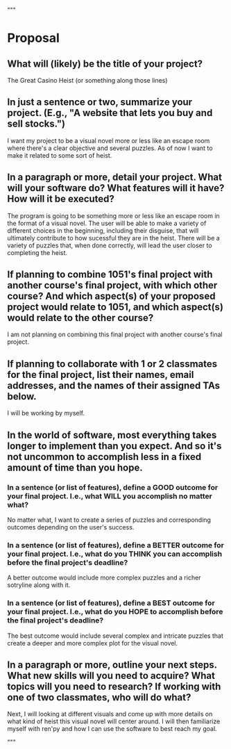 """
# Proposal

## What will (likely) be the title of your project?

The Great Casino Heist (or something along those lines)

## In just a sentence or two, summarize your project. (E.g., "A website that lets you buy and sell stocks.")

I want my project to be a visual novel more or less like an escape room where there's a clear objective and several puzzles. As of now I want to make it related to some sort of heist.

## In a paragraph or more, detail your project. What will your software do? What features will it have? How will it be executed?

The program is going to be something more or less like an escape room in the format of a visual novel. The user will be able to make a variety of different choices in the beginning, including their disguise, that will ultimately contribute to how sucessful they are in the heist. There will be a variety of puzzles that, when done correctly, will lead the user closer to completing the heist.

## If planning to combine 1051's final project with another course's final project, with which other course? And which aspect(s) of your proposed project would relate to 1051, and which aspect(s) would relate to the other course?

I am not planning on combining this final project with another course's final project.

## If planning to collaborate with 1 or 2 classmates for the final project, list their names, email addresses, and the names of their assigned TAs below.

I will be working by myself.

## In the world of software, most everything takes longer to implement than you expect. And so it's not uncommon to accomplish less in a fixed amount of time than you hope.

### In a sentence (or list of features), define a GOOD outcome for your final project. I.e., what WILL you accomplish no matter what?

No matter what, I want to create a series of puzzles and corresponding outcomes depending on the user's success.

### In a sentence (or list of features), define a BETTER outcome for your final project. I.e., what do you THINK you can accomplish before the final project's deadline?

A better outcome would include more complex puzzles and a richer sotryline along with it.

### In a sentence (or list of features), define a BEST outcome for your final project. I.e., what do you HOPE to accomplish before the final project's deadline?

The best outcome would include several complex and intricate puzzles that create a deeper and more complex plot for the visual novel. 

## In a paragraph or more, outline your next steps. What new skills will you need to acquire? What topics will you need to research? If working with one of two classmates, who will do what?

Next, I will looking at different visuals and come up with more details on what kind of heist this visual novel will center around. I will then familiarize myself with ren'py and how I can use the software to best reach my goal.

"""